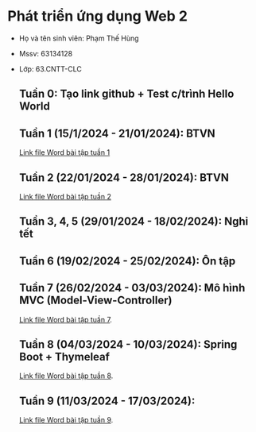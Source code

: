 # Phát triển ứng dụng Web 2
- Họ và tên sinh viên: Phạm Thế Hùng
- Mssv: 63134128
- Lớp: 63.CNTT-CLC

  ## Tuần 0: Tạo link github + Test c/trình Hello World
  ## Tuần 1 (15/1/2024 - 21/01/2024): BTVN
  [Link file Word bài tập tuần 1](https://github.com/TheHung622k2/63134128_Web2/blob/main/B%C3%A0i%20t%E1%BA%ADp/B%C3%A0i%20t%E1%BA%ADp%20tu%E1%BA%A7n%201_63134128.docx)
  ## Tuần 2 (22/01/2024 - 28/01/2024): BTVN
  [Link file Word bài tập tuần 2](https://github.com/TheHung622k2/63134128_Web2/blob/main/B%C3%A0i%20t%E1%BA%ADp/B%C3%A0i%20t%E1%BA%ADp%20tu%E1%BA%A7n%202_63134128.docx)
  ## Tuần 3, 4, 5 (29/01/2024 - 18/02/2024): Nghỉ tết  
  ## Tuần 6 (19/02/2024 - 25/02/2024): Ôn tập
  ## Tuần 7 (26/02/2024 - 03/03/2024): Mô hình MVC (Model-View-Controller)
  [Link file Word bài tập tuần 7](https://github.com/TheHung622k2/63134128_Web2/blob/main/B%C3%A0i%20t%E1%BA%ADp/B%C3%A0i%20t%E1%BA%ADp%20tu%E1%BA%A7n%207_63134128.docx).
  ## Tuần 8 (04/03/2024 - 10/03/2024): Spring Boot + Thymeleaf
  [Link file Word bài tập tuần 8](https://github.com/TheHung622k2/63134128_Web2/blob/main/B%C3%A0i%20t%E1%BA%ADp/B%C3%A0i%20t%E1%BA%ADp%20tu%E1%BA%A7n%208_63134128.docx).
  ## Tuần 9 (11/03/2024 - 17/03/2024):
  [Link file Word bài tập tuần 9](https://github.com/TheHung622k2/63134128_Web2/blob/main/B%C3%A0i%20t%E1%BA%ADp/B%C3%A0i%20t%E1%BA%ADp%20tu%E1%BA%A7n%209_63134128.docx).







 











 
